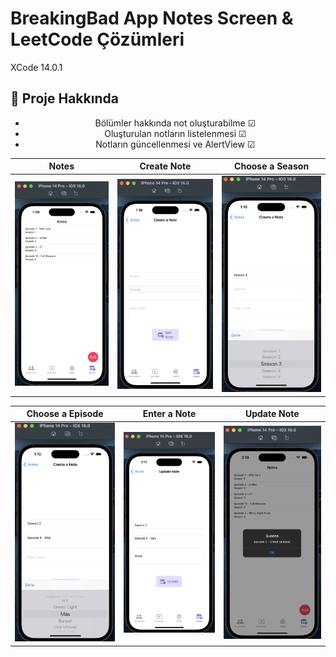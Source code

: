 # BreakingBad App Notes Screen & LeetCode Çözümleri
XCode 14.0.1

## :star2: Proje Hakkında
<div align="center"> 
<ul>
<li>
Bölümler hakkında not oluşturabilme &#x2611;
</li>
<li>
Oluşturulan notların listelenmesi &#x2611;
</li>
<li>
Notların güncellenmesi ve AlertView &#x2611;
</li>
</ul>

</div>

Notes | Create Note | Choose a Season
:-------------------------: | :-------------------------: | :-------------------------:
![Preview](https://github.com/Vakifbank-IOS-Swift-Patika-Bootcamp/fifth-week-homework-Furkansarip/blob/main/screenshots/notes.png) | ![Preview](https://github.com/Vakifbank-IOS-Swift-Patika-Bootcamp/fifth-week-homework-Furkansarip/blob/main/screenshots/createNote.png) | ![Preview](https://github.com/Vakifbank-IOS-Swift-Patika-Bootcamp/fifth-week-homework-Furkansarip/blob/main/screenshots/note1.png)

Choose a Episode |  Enter a Note | Update Note
:-------------------------: | :-------------------------: | :-------------------------:
![Preview](https://github.com/Vakifbank-IOS-Swift-Patika-Bootcamp/fifth-week-homework-Furkansarip/blob/main/screenshots/note2.png) | ![Preview](https://github.com/Vakifbank-IOS-Swift-Patika-Bootcamp/fifth-week-homework-Furkansarip/blob/main/screenshots/note3.png) | ![Preview](https://github.com/Vakifbank-IOS-Swift-Patika-Bootcamp/fifth-week-homework-Furkansarip/blob/main/screenshots/updateNote.png)


